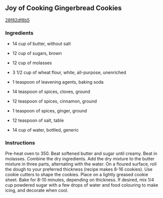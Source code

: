 ## Joy of Cooking Gingerbread Cookies

[28f82df8b5](http://www.food.com/recipe/joy-of-cooking-gingerbread-cookies-525245)

### Ingredients

 - 14 cup of butter, without salt

 - 12 cup of sugars, brown

 - 12 cup of molasses

 - 3 1/2 cup of wheat flour, white, all-purpose, unenriched

 - 1 teaspoon of leavening agents, baking soda

 - 14 teaspoon of spices, cloves, ground

 - 12 teaspoon of spices, cinnamon, ground

 - 1 teaspoon of spices, ginger, ground

 - 12 teaspoon of salt, table

 - 14 cup of water, bottled, generic

### Instructions

Pre-heat oven to 350. Beat softened butter and sugar until creamy. Beat in molasses. Combine the dry ingredients. Add the dry mixture to the butter mixture in three parts, alternating with the water. On a floured surface, roll the dough to your preferred thickness (recipe makes 8-16 cookies). Use cookie cutters to shape the cookies. Place on a lightly greased cookie sheet. Bake for 8-10 minutes, depending on thickness. If desired, mix 1/4 cup powdered sugar with a few drops of water and food colouring to make icing, and decorate when cool.